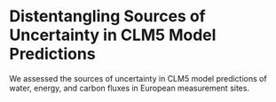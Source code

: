 # Distentangling Sources of Uncertainty in CLM5 Model Predictions
We assessed the sources of uncertainty in CLM5 model predictions of water, energy, and carbon fluxes in European measurement sites.
